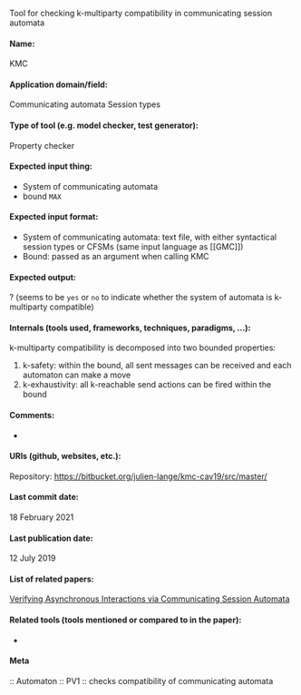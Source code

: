 Tool for checking k-multiparty compatibility in communicating session automata

#### Name:
KMC

#### Application domain/field:
Communicating automata
Session types

#### Type of tool (e.g. model checker, test generator):
Property checker

#### Expected input thing:
- System of communicating automata
- bound `MAX`

#### Expected input format:
- System of communicating automata: text file, with either syntactical session types or CFSMs (same input language as [[GMC]]) 
- Bound: passed as an argument when calling KMC

#### Expected output:
? (seems to be `yes` or `no` to indicate whether the system of automata is k-multiparty compatible)

#### Internals (tools used, frameworks, techniques, paradigms, ...):
k-multiparty compatibility is decomposed into two bounded properties:
1. k-safety: within the bound, all sent messages can be received and each automaton can make a move
2. k-exhaustivity: all k-reachable send actions can be fired within the bound

#### Comments:
-

#### URIs (github, websites, etc.):
Repository: https://bitbucket.org/julien-lange/kmc-cav19/src/master/

#### Last commit date:
18 February 2021

#### Last publication date:
12 July 2019

#### List of related papers:
[Verifying Asynchronous Interactions via Communicating Session Automata](https://doi.org/10.1007/978-3-030-25540-4_6)

#### Related tools (tools mentioned or compared to in the paper):
-

#### Meta
:: Automaton
:: PV1           :: checks compatibility of communicating automata